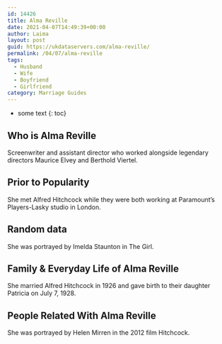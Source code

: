```yaml
---
id: 14426
title: Alma Reville
date: 2021-04-07T14:49:39+00:00
author: Laima
layout: post
guid: https://ukdataservers.com/alma-reville/
permalink: /04/07/alma-reville
tags:
  - Husband
  - Wife
  - Boyfriend
  - Girlfriend
category: Marriage Guides
---
```


* some text
{: toc}


## Who is Alma Reville
                  
                  
                  
Screenwriter and assistant director who worked alongside legendary directors Maurice Elvey and Berthold Viertel.
                  
              
            
              
            
                
                
                
## Prior to Popularity
                  
                  
                  
She met Alfred Hitchcock while they were both working at Paramount&#8217;s Players-Lasky studio in London.
                  
              
            
              
            
                
                
                
## Random data
                  
                  
                  
She was portrayed by Imelda Staunton in The Girl.
                  
              
            
              
            
                
                
                
## Family & Everyday Life of Alma Reville
                  
                  
                  
She married Alfred Hitchcock in 1926 and gave birth to their daughter Patricia on July 7, 1928.
                  
              
            
              
            
                
                
                
## People Related With Alma Reville
                  
                  
                  
She was portrayed by Helen Mirren in the 2012 film Hitchcock.
                  
              
            
              
            
                
              
            
              
              
            
            
              
            
          
          
          